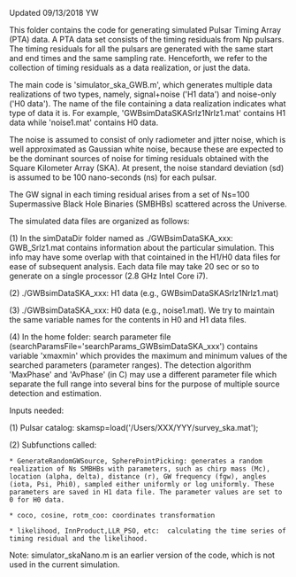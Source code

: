 Updated 09/13/2018 YW


This folder contains the code for generating simulated Pulsar Timing Array (PTA) data. A PTA data set consists of the timing residuals from Np pulsars. The timing residuals for all the pulsars are generated with the same start and end times and the same sampling rate. Henceforth, we refer to the collection of timing residuals as a data realization, or just the data.


The main code is 'simulator_ska_GWB.m', which generates multiple data realizations of two types, namely,  signal+noise ('H1 data')   and noise-only ('H0 data'). The name of the file containing a data realization indicates what type of data it is. For example, 'GWBsimDataSKASrlz1Nrlz1.mat' contains H1 data while  'noise1.mat' contains H0 data.

The noise is assumed to consist of only radiometer and jitter noise, which is well approximated as Gaussian white noise, because these are expected to be the dominant sources of noise for timing residuals obtained with the Square Kilometer Array (SKA). At present, the noise standard deviation (sd) is assumed to be 100 nano-seconds (ns) for each pulsar.

The GW signal in each timing residual arises from a set of Ns=100 Supermassive Black Hole Binaries (SMBHBs) scattered across the Universe. 

The simulated data files are organized as follows: 

(1) In the simDataDir folder named as ./GWBsimDataSKA_xxx: GWB_Srlz1.mat contains information about the particular simulation. This info may have some overlap with that cointained in the H1/H0 data files for ease of subsequent analysis. Each data file may take 20 sec or so to generate on a single processor (2.8 GHz Intel Core i7).

(2) ./GWBsimDataSKA_xxx: H1 data (e.g., GWBsimDataSKASrlz1Nrlz1.mat)


(3) ./GWBsimDataSKA_xxx: H0 data (e.g., noise1.mat). We try to maintain the same variable names for the contents in H0 and H1 data files.


(4) In the home folder: search parameter file (searchParamsFile='searchParams_GWBsimDataSKA_xxx') contains variable 'xmaxmin' which provides the maximum and minimum values of the searched parameters (parameter ranges). The detection algorithm 'MaxPhase' and 'AvPhase' (in C) may use a different parameter file which separate the full range into several bins for the purpose of multiple source detection and estimation. 


Inputs needed: 

(1) Pulsar catalog: skamsp=load('/Users/XXX/YYY/survey_ska.mat');

(2) Subfunctions called: 

    * GenerateRandomGWSource, SpherePointPicking: generates a random realization of Ns SMBHBs with parameters, such as chirp mass (Mc), location (alpha, delta), distance (r), GW frequency (fgw), angles (iota, Psi, Phi0), sampled either uniformly or log uniformly. These parameters are saved in H1 data file. The parameter values are set to 0 for H0 data. 

    * coco, cosine, rotm_coo: coordinates transformation

    * likelihood, InnProduct,LLR_PSO, etc:  calculating the time series of timing residual and the likelihood. 

Note: simulator_skaNano.m is an earlier version of the code, which is not used in the current simulation. 


